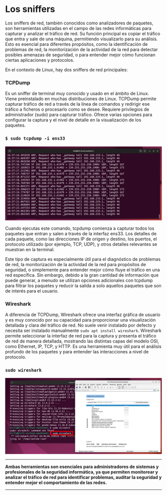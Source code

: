 # Los sniffers

Los sniffers de red, también conocidos como analizadores de paquetes, son herramientas utilizadas en el campo de las redes informáticas para capturar y analizar el tráfico de red. Su función principal es copiar el tráfico que entra y sale de una máquina, permitiendo visualizarlo para su análisis. Esto es esencial para diferentes propósitos, como la identificación de problemas de red, la monitorización de la actividad de la red para detectar posibles amenazas de seguridad, o para entender mejor cómo funcionan ciertas aplicaciones y protocolos.

En el contexto de Linux, hay dos sniffers de red principales:

### TCPDump

 Es un sniffer de terminal muy conocido y usado en el ámbito de Linux. Viene preinstalado en muchas distribuciones de Linux. TCPDump permite capturar tráfico de red a través de la línea de comandos y redirigir ese tráfico a ficheros o procesarlo como se desee. Requiere privilegios de administrador (sudo) para capturar tráfico. Ofrece varias opciones para configurar la captura y el nivel de detalle en la visualización de los paquetes.


 ### `$ sudo tcpdump -i ens33`

![tcpdump](/img/1004-tcpdump.png)

Cuando ejecutas este comando, tcpdump comienza a capturar todos los paquetes que entran y salen a través de la interfaz ens33. Los detalles de cada paquete, como las direcciones IP de origen y destino, los puertos, el protocolo utilizado (por ejemplo, TCP, UDP), y otros detalles relevantes se muestran en la terminal.

Este tipo de captura es especialmente útil para el diagnóstico de problemas de red, la monitorización de la actividad de la red para propósitos de seguridad, o simplemente para entender mejor cómo fluye el tráfico en una red específica. Sin embargo, debido a la gran cantidad de información que puede generar, a menudo se utilizan opciones adicionales con tcpdump para filtrar los paquetes y reducir la salida a solo aquellos paquetes que son de interés para el usuario.

### Wireshark

A diferencia de TCPDump, Wireshark ofrece una interfaz gráfica de usuario y es muy conocido por su capacidad para proporcionar una visualización detallada y clara del tráfico de red. No suele venir instalado por defecto y necesita ser instalado manualmente `sudo apt install wireshark`. Wireshark permite seleccionar la interfaz de red para la captura y presenta el tráfico de red de manera detallada, mostrando las distintas capas del modelo OSI, como Ethernet, IP, TCP, y HTTP. Es una herramienta muy útil para el análisis profundo de los paquetes y para entender las interacciones a nivel de protocolo.


### `sudo wireshark`

![wireshark](/img/1004-sudo-wireshark.png)

***
**Ambas herramientas son esenciales para administradores de sistemas y profesionales de la seguridad informática, ya que permiten monitorear y analizar el tráfico de red para identificar problemas, auditar la seguridad y entender mejor el comportamiento de las redes.**
***



